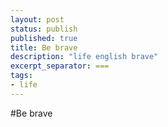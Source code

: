```yaml
---
layout: post
status: publish
published: true
title: Be brave
description: "life english brave"
excerpt_separator: ===
tags:
- life
---
```


#Be brave



